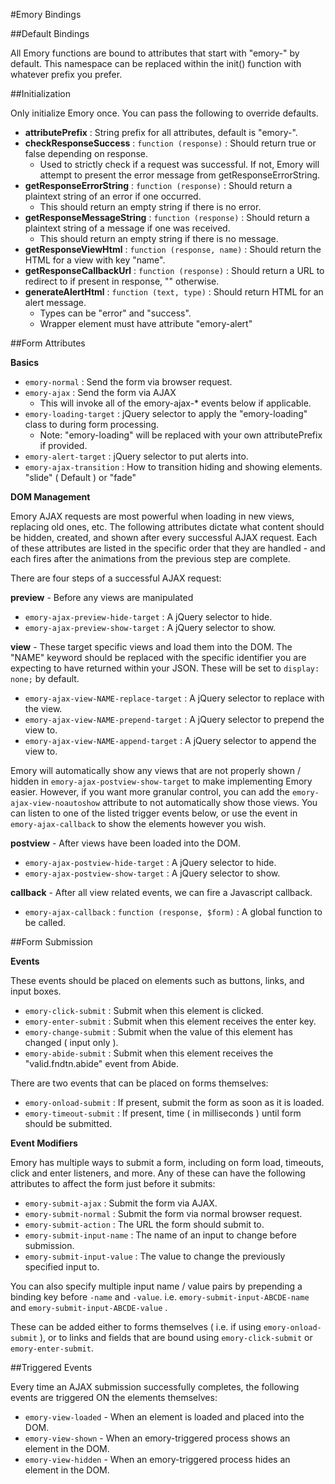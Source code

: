 #Emory Bindings

##Default Bindings

All Emory functions are bound to attributes that start with "emory-" by default.
This namespace can be replaced within the init() function with whatever prefix 
you prefer.

##Initialization

Only initialize Emory once.  You can pass the following to override defaults.

- **attributePrefix** : String prefix for all attributes, default is "emory-".
- **checkResponseSuccess** : `function (response)` : Should return true or false depending on response.
	- Used to strictly check if a request was successful.  If not, Emory will attempt to present the error message from getResponseErrorString.
- **getResponseErrorString** : `function (response)` : Should return a plaintext string of an error if one occurred.
	- This should return an empty string if there is no error.
- **getResponseMessageString** : `function (response)` : Should return a plaintext string of a message if one was received.
	- This should return an empty string if there is no message.
- **getResponseViewHtml** : `function (response, name)` : Should return the HTML for a view with key "name".
- **getResponseCallbackUrl** : `function (response)` : Should return a URL to redirect to if present in response, "" otherwise.
- **generateAlertHtml** : `function (text, type)` : Should return HTML for an alert message.
	- Types can be "error" and "success".  
	- Wrapper element must have attribute "emory-alert"

##Form Attributes

**Basics**

- `emory-normal` : Send the form via browser request.
- `emory-ajax` : Send the form via AJAX
	- This will invoke all of the emory-ajax-* events below if applicable.
- `emory-loading-target` : jQuery selector to apply the "emory-loading" class to during form processing.
	- Note: "emory-loading" will be replaced with your own attributePrefix if provided.
- `emory-alert-target` : jQuery selector to put alerts into.
- `emory-ajax-transition` : How to transition hiding and showing elements.  "slide" ( Default ) or "fade"

**DOM Management**

Emory AJAX requests are most powerful when loading in new views, replacing old ones, etc.
The following attributes dictate what content should be hidden, created, and shown 
after every successful AJAX request.  Each of these attributes are listed in the 
specific order that they are handled - and each fires after the animations from 
the previous step are complete.

There are four steps of a successful AJAX request:

**preview** - Before any views are manipulated

- `emory-ajax-preview-hide-target` : A jQuery selector to hide.
- `emory-ajax-preview-show-target` : A jQuery selector to show.

**view** - These target specific views and load them into the DOM. The "NAME" 
keyword should be replaced with the specific identifier you are expecting to 
have returned within your JSON.  These will be set to `display: none;` by 
default.

- `emory-ajax-view-NAME-replace-target` : A jQuery selector to replace with the view.
- `emory-ajax-view-NAME-prepend-target` : A jQuery selector to prepend the view to.
- `emory-ajax-view-NAME-append-target` : A jQuery selector to append the view to.

Emory will automatically show any views that are not properly shown / hidden in 
`emory-ajax-postview-show-target` to make implementing Emory easier.  However, 
if you want more granular control, you can add the `emory-ajax-view-noautoshow` 
attribute to not automatically show those views.  You can listen to one of the 
listed trigger events below, or use the event in `emory-ajax-callback` to show 
the elements however you wish.

**postview** - After views have been loaded into the DOM.

- `emory-ajax-postview-hide-target` : A jQuery selector to hide.
- `emory-ajax-postview-show-target` : A jQuery selector to show.

**callback** - After all view related events, we can fire a Javascript callback.

- `emory-ajax-callback` : `function (response, $form)` : A global function to be called.

##Form Submission

**Events**

These events should be placed on elements such as buttons, links, and input boxes.

- `emory-click-submit` : Submit when this element is clicked.
- `emory-enter-submit` : Submit when this element receives the enter key.
- `emory-change-submit` : Submit when the value of this element has changed ( input only ).
- `emory-abide-submit` : Submit when this element receives the "valid.fndtn.abide" event from Abide.

There are two events that can be placed on forms themselves:

- `emory-onload-submit` : If present, submit the form as soon as it is loaded.
- `emory-timeout-submit` : If present, time ( in milliseconds ) until form should be submitted.


**Event Modifiers**

Emory has multiple ways to submit a form, including on form load, timeouts, 
click and enter listeners, and more.  Any of these can have the following attributes 
to affect the form just before it submits:

- `emory-submit-ajax` : Submit the form via AJAX.
- `emory-submit-normal` : Submit the form via normal browser request.
- `emory-submit-action` : The URL the form should submit to.
- `emory-submit-input-name` : The name of an input to change before submission.
- `emory-submit-input-value` : The value to change the previously specified input to.

You can also specify multiple input name / value pairs by prepending a binding 
key before `-name` and `-value`.  i.e. `emory-submit-input-ABCDE-name` and 
`emory-submit-input-ABCDE-value` .

These can be added either to forms themselves ( i.e. if using 
`emory-onload-submit` ), or to links and fields that are bound using 
`emory-click-submit` or `emory-enter-submit`.

##Triggered Events

Every time an AJAX submission successfully completes, the following events are 
triggered ON the elements themselves:

- `emory-view-loaded` - When an element is loaded and placed into the DOM.
- `emory-view-shown` - When an emory-triggered process shows an element in the DOM.
- `emory-view-hidden` - When an emory-triggered process hides an element in the DOM.

